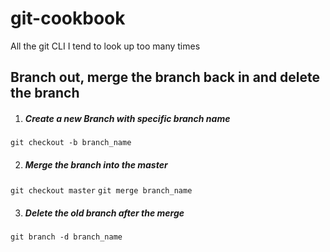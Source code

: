 # git-cookbook
All the git CLI I tend to look up too many times

## Branch out, merge the branch back in and delete the branch

1. ##### Create a new Branch with specific branch name
`git checkout -b branch_name`

2. ##### Merge the branch into the master
`git checkout master`
`git merge branch_name`

3. ##### Delete the old branch after the merge
`git branch -d branch_name`

